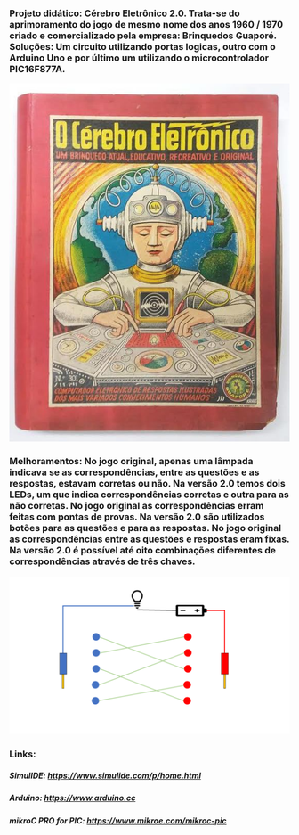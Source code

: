 ### Projeto didático: Cérebro Eletrônico 2.0. Trata-se do aprimoramento do jogo de mesmo nome dos anos 1960 / 1970 criado e comercializado pela empresa: Brinquedos Guaporé. Soluções: Um circuito utilizando portas logicas, outro com o Arduino Uno e por último um utilizando o microcontrolador PIC16F877A.

![](imagens/I000.jpg?raw=true "O Cérebro Eletrônico")

### Melhoramentos: No jogo original, apenas uma lâmpada indicava se as correspondências, entre as questões e as respostas, estavam corretas ou não. Na versão 2.0 temos dois LEDs, um que indica correspondências corretas e outra para as não corretas. No jogo original as correspondências erram feitas com pontas de provas. Na versão 2.0 são utilizados botões para as questões e para as respostas. No jogo original as correspondências entre as questões e respostas eram fixas. Na versão 2.0 é possível até oito combinações diferentes de correspondências através de três chaves.

![](imagens/I002.png?raw=true "Esquema original")

### Links:

##### SimulIDE: https://www.simulide.com/p/home.html

##### Arduino: https://www.arduino.cc

##### mikroC PRO for PIC: https://www.mikroe.com/mikroc-pic
